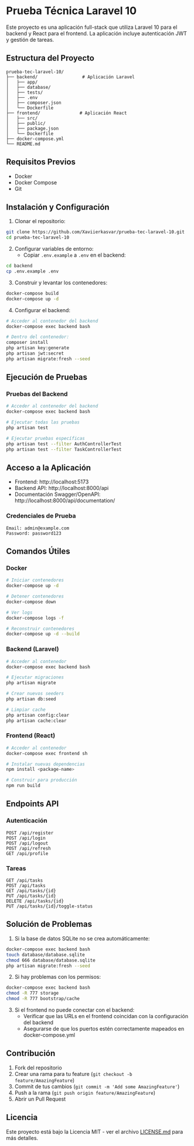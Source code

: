 # Prueba Técnica Laravel 10

Este proyecto es una aplicación full-stack que utiliza Laravel 10 para el backend y React para el frontend. La aplicación incluye autenticación JWT y gestión de tareas.

## Estructura del Proyecto

```
prueba-tec-laravel-10/
├── backend/                 # Aplicación Laravel
│   ├── app/
│   ├── database/
│   ├── tests/
│   ├── .env
│   ├── composer.json
│   └── Dockerfile
├── frontend/               # Aplicación React
│   ├── src/
│   ├── public/
│   ├── package.json
│   └── Dockerfile
├── docker-compose.yml
└── README.md
```

## Requisitos Previos

- Docker
- Docker Compose
- Git

## Instalación y Configuración

1. Clonar el repositorio:
```bash
git clone https://github.com/Xaviierkasvar/prueba-tec-laravel-10.git
cd prueba-tec-laravel-10
```

2. Configurar variables de entorno:
   - Copiar `.env.example` a `.env` en el backend:
```bash
cd backend
cp .env.example .env
```

3. Construir y levantar los contenedores:
```bash
docker-compose build
docker-compose up -d
```

4. Configurar el backend:
```bash
# Acceder al contenedor del backend
docker-compose exec backend bash

# Dentro del contenedor:
composer install
php artisan key:generate
php artisan jwt:secret
php artisan migrate:fresh --seed
```

## Ejecución de Pruebas

### Pruebas del Backend

```bash
# Acceder al contenedor del backend
docker-compose exec backend bash

# Ejecutar todas las pruebas
php artisan test

# Ejecutar pruebas específicas
php artisan test --filter AuthControllerTest
php artisan test --filter TaskControllerTest
```

## Acceso a la Aplicación

- Frontend: http://localhost:5173
- Backend API: http://localhost:8000/api
- Documentación Swagger/OpenAPI: http://localhost:8000/api/documentation/

### Credenciales de Prueba

```
Email: admin@example.com
Password: password123
```

## Comandos Útiles

### Docker

```bash
# Iniciar contenedores
docker-compose up -d

# Detener contenedores
docker-compose down

# Ver logs
docker-compose logs -f

# Reconstruir contenedores
docker-compose up -d --build
```

### Backend (Laravel)

```bash
# Acceder al contenedor
docker-compose exec backend bash

# Ejecutar migraciones
php artisan migrate

# Crear nuevos seeders
php artisan db:seed

# Limpiar cache
php artisan config:clear
php artisan cache:clear
```

### Frontend (React)

```bash
# Acceder al contenedor
docker-compose exec frontend sh

# Instalar nuevas dependencias
npm install <package-name>

# Construir para producción
npm run build
```

## Endpoints API

### Autenticación

```
POST /api/register
POST /api/login
POST /api/logout
POST /api/refresh
GET /api/profile
```

### Tareas

```
GET /api/tasks
POST /api/tasks
GET /api/tasks/{id}
PUT /api/tasks/{id}
DELETE /api/tasks/{id}
PUT /api/tasks/{id}/toggle-status
```

## Solución de Problemas

1. Si la base de datos SQLite no se crea automáticamente:
```bash
docker-compose exec backend bash
touch database/database.sqlite
chmod 666 database/database.sqlite
php artisan migrate:fresh --seed
```

2. Si hay problemas con los permisos:
```bash
docker-compose exec backend bash
chmod -R 777 storage
chmod -R 777 bootstrap/cache
```

3. Si el frontend no puede conectar con el backend:
   - Verificar que las URLs en el frontend coincidan con la configuración del backend
   - Asegurarse de que los puertos estén correctamente mapeados en docker-compose.yml

## Contribución

1. Fork del repositorio
2. Crear una rama para tu feature (`git checkout -b feature/AmazingFeature`)
3. Commit de tus cambios (`git commit -m 'Add some AmazingFeature'`)
4. Push a la rama (`git push origin feature/AmazingFeature`)
5. Abrir un Pull Request

## Licencia

Este proyecto está bajo la Licencia MIT - ver el archivo [LICENSE.md](LICENSE.md) para más detalles.